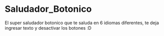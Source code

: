 # Saludador_Botonico
El super saludador botonico que te saluda en 6 idiomas diferentes, te deja ingresar texto y desactivar los botones :D
